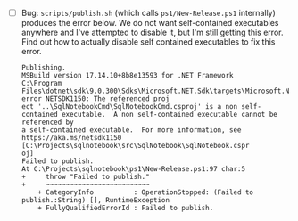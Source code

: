 - [ ] Bug: `scripts/publish.sh` (which calls `ps1/New-Release.ps1` internally) produces the error below. We do not want self-contained executables anywhere and I've attempted to disable it, but I'm still getting this error. Find out how to actually disable self contained executables to fix this error.
    ```
    Publishing.
    MSBuild version 17.14.10+8b8e13593 for .NET Framework
    C:\Program Files\dotnet\sdk\9.0.300\Sdks\Microsoft.NET.Sdk\targets\Microsoft.NET.Sdk.targets(1379,5): error NETSDK1150: The referenced proj
    ect '..\SqlNotebookCmd\SqlNotebookCmd.csproj' is a non self-contained executable.  A non self-contained executable cannot be referenced by 
    a self-contained executable.  For more information, see https://aka.ms/netsdk1150 [C:\Projects\sqlnotebook\src\SqlNotebook\SqlNotebook.cspr 
    oj]
    Failed to publish.
    At C:\Projects\sqlnotebook\ps1\New-Release.ps1:97 char:5
    +     throw "Failed to publish."
    +     ~~~~~~~~~~~~~~~~~~~~~~~~~~
        + CategoryInfo          : OperationStopped: (Failed to publish.:String) [], RuntimeException
        + FullyQualifiedErrorId : Failed to publish.
    ```
